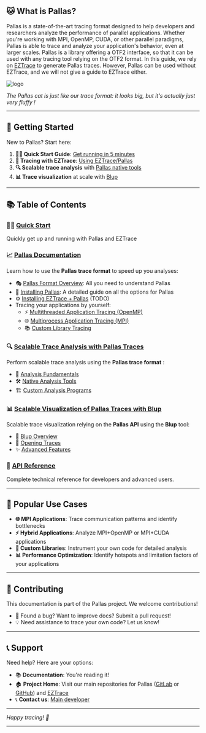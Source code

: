 ## 🐱 What is Pallas?

Pallas is a state-of-the-art tracing format designed to help developers
and researchers analyze the performance of parallel applications.
Whether you're working with MPI, OpenMP, CUDA, or other parallel paradigms,
Pallas is able to trace and analyze your application's behavior, even at larger scales.
Pallas is a library offering a OTF2 interface, so that it can be used with any tracing tool relying on the OTF2 format.
In this guide, we rely on [EZTrace](https://gitlab.com/eztrace/eztrace) to generate Pallas traces.
However, Pallas can be used without EZTrace, and we will not give a guide to EZTrace either.


![logo](https://external-content.duckduckgo.com/iu/?u=http%3A%2F%2Fimages5.fanpop.com%2Fimage%2Fphotos%2F27700000%2FPallas-Cat-pallas-cats-27745375-1600-1067.jpg&f=1&nofb=1&ipt=a060f207d882952b617bcdcbc59d287fc008cc4139d9a9e19f02f3797ab03db6 ':size=400')

_The Pallas cat is just like our trace format: it looks big, but it's actually just very fluffy !_

---

## 🚀 Getting Started

New to Pallas? Start here:

1. **🏃‍♂️ Quick Start Guide**: [Get running in 5 minutes](01-quick-start.md)
2. **🔧 Tracing with EZTrace**: [Using EZTrace/Pallas](02-pallas/index.md)
3. **🔍 Scalable trace analysis** with [Pallas native tools](04-analyzing-pallas/index.md)
4. **📊 Trace visualization** at scale with [Blup](05-visualizing-blup/index.md)

---

## 📚 Table of Contents  

### 🏃‍♂️ [Quick Start](01-quick-start.md)
Quickly get up and running with Pallas and EZTrace


### 📈 [Pallas Documentation](02-pallas/)
Learn how to use the **Pallas trace format** to speed up you analyses:
- 🎭 [Pallas Format Overview](02-pallas/01-presentation.md): All you need to understand Pallas
- 🔧 [Installing Pallas](02-pallas/02-installing-pallas.md): A detailed guide on all the options for Pallas
- ⚙️ [Installing EZTrace + Pallas]() (TODO)
- Tracing your applications by yourself:
    - ⚡ [Multithreaded Application Tracing (OpenMP)](02-pallas/03-tracing-examples/01-multithread/index.md)
    - 🌐 [Multiprocess Application Tracing (MPI)](02-pallas/03-tracing-examples/02-multiprocess/index.md)
    - 📚 [Custom Library Tracing](02-pallas/03-tracing-examples/03-custom-library/index.md)

### 🔍 [Scalable Trace Analysis with Pallas Traces](04-analyzing-pallas/index.md)
Perform scalable trace analysis using the **Pallas trace format** :
- 🎯 [Analysis Fundamentals](04-analyzing-pallas/01-generalities/index.md)
- 🛠️ [Native Analysis Tools](04-analyzing-pallas/02-native-analysis/index.md)
- 🏗️ [Custom Analysis Programs](04-analyzing-pallas/03-build-analysis/index.md)

### 📊 [Scalable Visualization of Pallas Traces with Blup](05-visualizing-blup/index.md)
Scalable trace visualization relying on the **Pallas API** using the **Blup** tool:
- 🎨 [Blup Overview](05-visualizing-blup/01-generalities/index.md)
- 📂 [Opening Traces](05-visualizing-blup/02-open-trace/index.md)
- ✨ [Advanced Features](05-visualizing-blup/03-other-functionalities/index.md)

### 📖 [API Reference](06-api-reference/index.md)
Complete technical reference for developers and advanced users.

---

## 🎯 Popular Use Cases

- **🌐 MPI Applications**: Trace communication patterns and identify bottlenecks
- **⚡ Hybrid Applications**: Analyze MPI+OpenMP or MPI+CUDA applications
- **🔧 Custom Libraries**: Instrument your own code for detailed analysis
- **📊 Performance Optimization**: Identify hotspots and limitation factors of your applications

---

## 🤝 Contributing

This documentation is part of the Pallas project. We welcome contributions!

- 📝 Found a bug? Want to improve docs? Submit a pull request!
- 💡 Need assistance to trace your own code? Let us know!

---

## 📞 Support

Need help? Here are your options:

- 📚 **Documentation**: You're reading it!
- 🏠 **Project Home**: Visit our main repositories for Pallas ([GitLab](http://gitlab.inria.fr/pallas/pallas) or [GitHub](https://github.com/Pallas-Trace)) and [EZTrace](https://gitlab.com/eztrace/eztrace)
- 📞 **Contact us**: [Main developer](mailto:catherine.guelque+pallas_support@telecom-sudparis.eu) 

---

*Happy tracing! 🎉*

---
